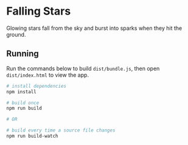 # Falling Stars
Glowing stars fall from the sky and burst into sparks when they hit the ground.

## Running
Run the commands below to build `dist/bundle.js`, then open `dist/index.html` to view the app.

```sh
# install dependencies
npm install

# build once
npm run build

# OR

# build every time a source file changes
npm run build-watch
```
